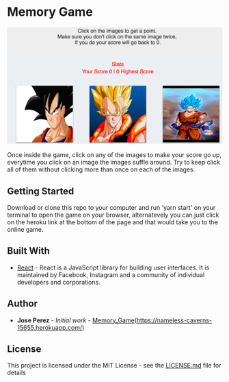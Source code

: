# Memory Game

![Memory Game](memoryGame.png "Memory Game Cards")


Once inside the game, click on any of the images to make your score go up, everytime you click on an image the images suffle around. Try to keep click all of them without clicking more than once on each of the images.

## Getting Started

Download or clone this repo to your computer and run 'yarn start' on your terminal to open the game on your browser, alternatevely you can just click on the heroku link at the bottom of the page and that would take you to the online game.


## Built With

* [React](https://reactjs.org/) - React is a JavaScript library for building user interfaces. It is maintained by Facebook, Instagram and a community of individual developers and corporations. 

## Author

* **Jose Perez** - *Initial work* - [Memory_Game](https://github.com/jperez650/memory_game)(https://nameless-caverns-15655.herokuapp.com/)


## License

This project is licensed under the MIT License - see the [LICENSE.md](LICENSE.md) file for details
